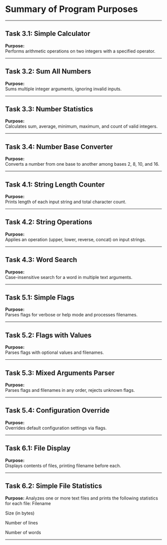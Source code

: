 # Summary of Program Purposes

---

## Task 3.1: Simple Calculator  
**Purpose:**  
Performs arithmetic operations on two integers with a specified operator.

---

## Task 3.2: Sum All Numbers  
**Purpose:**  
Sums multiple integer arguments, ignoring invalid inputs.

---

## Task 3.3: Number Statistics  
**Purpose:**  
Calculates sum, average, minimum, maximum, and count of valid integers.

---

## Task 3.4: Number Base Converter  
**Purpose:**  
Converts a number from one base to another among bases 2, 8, 10, and 16.

---

## Task 4.1: String Length Counter  
**Purpose:**  
Prints length of each input string and total character count.

---

## Task 4.2: String Operations  
**Purpose:**  
Applies an operation (upper, lower, reverse, concat) on input strings.

---

## Task 4.3: Word Search  
**Purpose:**  
Case-insensitive search for a word in multiple text arguments.

---

## Task 5.1: Simple Flags  
**Purpose:**  
Parses flags for verbose or help mode and processes filenames.

---

## Task 5.2: Flags with Values  
**Purpose:**  
Parses flags with optional values and filenames.

---

## Task 5.3: Mixed Arguments Parser  
**Purpose:**  
Parses flags and filenames in any order, rejects unknown flags.

---

## Task 5.4: Configuration Override  
**Purpose:**  
Overrides default configuration settings via flags.

---

## Task 6.1: File Display  
**Purpose:**  
Displays contents of files, printing filename before each.

---

## Task 6.2: Simple File Statistics
**Purpose:**
Analyzes one or more text files and prints the following statistics for each file:
Filename

Size (in bytes)

Number of lines

Number of words

---
